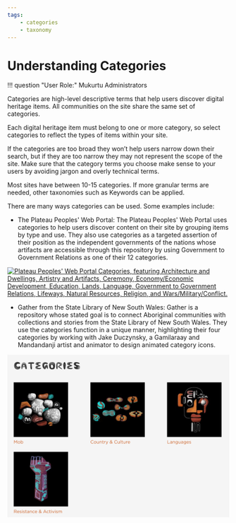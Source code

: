 ```yaml
---
tags: 
    - categories
    - taxonomy
---
```


# Understanding Categories

!!! question "User Role:"
    Mukurtu Administrators

Categories are high-level descriptive terms that help users discover digital heritage items. All communities on the site share the same set of categories.

Each digital heritage item must belong to one or more category, so select categories to reflect the types of items within your site.

If the categories are too broad they won’t help users narrow down their search, but if they are too narrow they may not represent the scope of the site. Make sure that the category terms you choose make sense to your users by avoiding jargon and overly technical terms.

Most sites have between 10-15 categories. If more granular terms are needed, other taxonomies such as Keywords can be applied.

There are many ways categories can be used. Some examples include:

- The Plateau Peoples' Web Portal:
The Plateau Peoples' Web Portal uses categories to help users discover content on their site by grouping items by type and use. They also use categories as a targeted assertion of their position as the independent governments of the nations whose artifacts are accessible through this repository by using Government to Government Relations as one of their 12 categories.

[![Plateau Peoples' Web Portal Categories, featuring Architecture and Dwellings, Artistry and Artifacts, Ceremony, Economy/Economic Development, Education, Lands, Language, Government to Government Relations, Lifeways, Natural Resources, Religion, and Wars/Military/Conflict.](../_embeds/Categories-understand1.png)](https://plateauportal.libraries.wsu.edu/categories-browse)

- Gather from the State Library of New South Wales:
Gather is a repository whose stated goal is to connect Aboriginal communities with collections and stories from the State Library of New South Wales. They use the categories function in a unique manner, highlighting their four categories by working with Jake Duczynsky, a Gamilaraay and Mandandanji artist and animator to design animated category icons.

[![Gather's categories, featuring Country and Culture, Languages, MOB, and Resistance and Activism.](../_embeds/Categories-understand2.png)](https://gather.sl.nsw.gov.au/)



